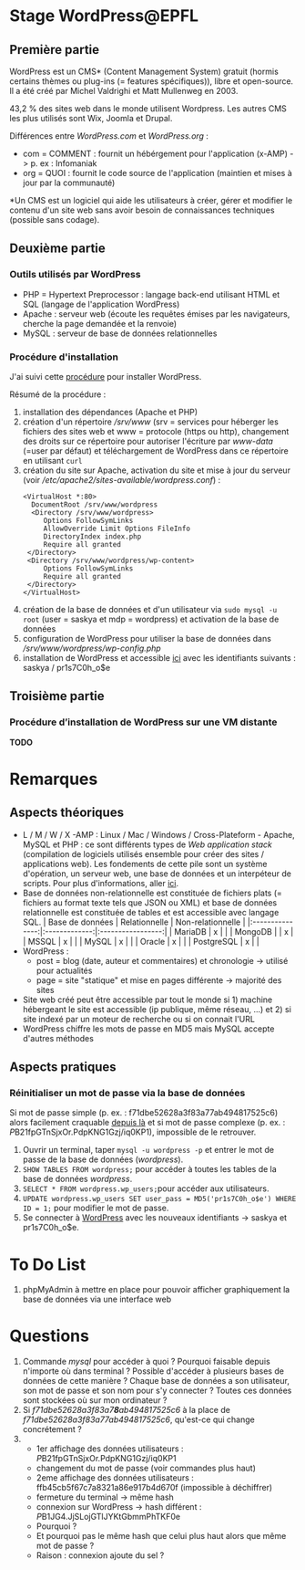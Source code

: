 # Stage WordPress@EPFL

## Première partie 

WordPress est un CMS* (Content Management System) gratuit (hormis certains thèmes ou plug-ins (= features spécifiques)), libre et open-source. Il a été créé par Michel Valdrighi et Matt Mullenweg en 2003.

43,2 % des sites web dans le monde utilisent Wordpress. Les autres CMS les plus utilisés sont Wix, Joomla et Drupal.

Différences entre *WordPress.com* et *WordPress.org* :

- com = COMMENT : fournit un hébérgement pour l'application (x-AMP) -> p. ex : Infomaniak
- org = QUOI : fournit le code source de l'application (maintien et mises à jour par la communauté)

*Un CMS est un logiciel qui aide les utilisateurs à créer, gérer et modifier le contenu d'un site web sans avoir besoin de connaissances techniques (possible sans codage).

## Deuxième partie

### Outils utilisés par WordPress

- PHP = Hypertext Preprocessor : langage back-end utilisant HTML et SQL (langage de l'application WordPress)
- Apache : serveur web (écoute les requêtes émises par les navigateurs, cherche la page demandée et la renvoie)
- MySQL : serveur de base de données relationnelles

### Procédure d'installation

J'ai suivi cette [procédure](https://ubuntu.com/tutorials/install-and-configure-wordpress#1-overview) pour installer WordPress.

Résumé de la procédure :
1) installation des dépendances (Apache et PHP)
2) création d'un répertoire */srv/www* (srv = services pour héberger les fichiers des sites web et www = protocole (https ou http), changement des droits sur ce répertoire pour autoriser l'écriture par *www-data* (=user par défaut) et téléchargement de WordPress dans ce répertoire en utilisant `curl`
3) création du site sur Apache, activation du site et mise à jour du serveur (voir */etc/apache2/sites-available/wordpress.conf*) :
   ```
   <VirtualHost *:80>
     DocumentRoot /srv/www/wordpress
     <Directory /srv/www/wordpress>
        Options FollowSymLinks
        AllowOverride Limit Options FileInfo
        DirectoryIndex index.php
        Require all granted
    </Directory>
    <Directory /srv/www/wordpress/wp-content>
        Options FollowSymLinks
        Require all granted
    </Directory>
   </VirtualHost>
   ```
4) création de la base de données et d'un utilisateur via `sudo mysql -u root` (user = saskya et mdp = wordpress) et activation de la base de données
5) configuration de WordPress pour utiliser la base de données dans */srv/www/wordpress/wp-config.php*
6) installation de WordPress et accessible [ici](http://localhost/wp-admin/index.php) avec les identifiants suivants : saskya / pr1s7C0h_o$e

## Troisième partie

### Procédure d’installation de WordPress sur une VM distante

**TODO**

# Remarques

## Aspects théoriques

- L / M / W / X -AMP : Linux / Mac / Windows / Cross-Plateform - Apache, MySQL et PHP : ce sont différents types de *Web application stack* (compilation de logiciels utilisés ensemble pour créer des sites / applications web). Les fondements de cette pile sont un système d'opération, un serveur web, une base de données et un interpéteur de scripts. Pour plus d'informations, aller [ici](https://www.geeksforgeeks.org/what-is-the-difference-between-lamp-stack-mamp-stack-and-wamp-stack/).
- Base de données non-relationnelle est constituée de fichiers plats (= fichiers au format texte tels que JSON ou XML) et base de données relationnelle est constituée de tables et est accessible avec langage SQL.
  | Base de données | Relationnelle | Non-relationnelle |
  |:---------------:|:-------------:|:-----------------:|
  | MariaDB         | x             |                   |
  | MongoDB         |               | x                 |
  | MSSQL           | x             |                   |
  | MySQL           | x             |                   |
  | Oracle          | x             |                   |
  | PostgreSQL      | x             |                   |
- WordPress :
  - post = blog (date, auteur et commentaires) et chronologie -> utilisé pour actualités
  - page = site "statique" et mise en pages différente -> majorité des sites
- Site web créé peut être accessible par tout le monde si 1) machine hébergeant le site est accessible (ip publique, même réseau, ...) et 2) si site indexé par un moteur de recherche ou si on connait l'URL
- WordPress chiffre les mots de passe en MD5 mais MySQL accepte d'autres méthodes

## Aspects pratiques
 
### Réinitialiser un mot de passe via la base de données

Si mot de passe simple (p. ex. : f71dbe52628a3f83a77ab494817525c6) alors facilement craquable [depuis là](https://10015.io/tools/md5-encrypt-decrypt) et si mot de passe complexe (p. ex. : $P$B21fpGTnSjxOr.PdpKNG1Gzj/iq0KP1), impossible de le retrouver.

1) Ouvrir un terminal, taper `mysql -u wordpress -p` et entrer le mot de passe de la base de données (*wordpress*).
2) `SHOW TABLES FROM wordpress;` pour accéder à toutes les tables de la base de données *wordpress*.
3) `SELECT * FROM wordpress.wp_users;`pour accéder aux utilisateurs.
4) `UPDATE wordpress.wp_users SET user_pass = MD5('pr1s7C0h_o$e') WHERE ID = 1;` pour modifier le mot de passe.
5) Se connecter à [WordPress](http://localhost/wp-login.php) avec les nouveaux identifiants -> saskya et pr1s7C0h_o$e.

# To Do List

1) phpMyAdmin à mettre en place pour pouvoir afficher graphiquement la base de données via une interface web

# Questions

1) Commande *mysql* pour accéder à quoi ? Pourquoi faisable depuis n'importe où dans terminal ? Possible d'accéder à plusieurs bases de données de cette manière ? Chaque base de données a son utilisateur, son mot de passe et son nom pour s'y connecter ? Toutes ces données sont stockées où sur mon ordinateur ?
2) Si *f71dbe52628a3f83a7**8**ab494817525c6* à la place de *f71dbe52628a3f83a77ab494817525c6*, qu'est-ce qui change concrétement ?
3) - 1er affichage des données utilisateurs : $P$B21fpGTnSjxOr.PdpKNG1Gzj/iq0KP1
   - changement du mot de passe (voir commandes plus haut)
   - 2eme affichage des données utilisateurs : ffb45cb5f67c7a8321a86e917b4d670f (impossible à déchiffrer)
   - fermeture du terminal -> même hash
   - connexion sur WordPress -> hash différent : $P$B1JG4.JjSLojGTlJYKtGbmmPhTKF0e
   - Pourquoi ?
   - Et pourquoi pas le même hash que celui plus haut alors que même mot de passe ?
   - Raison : connexion ajoute du sel ?
